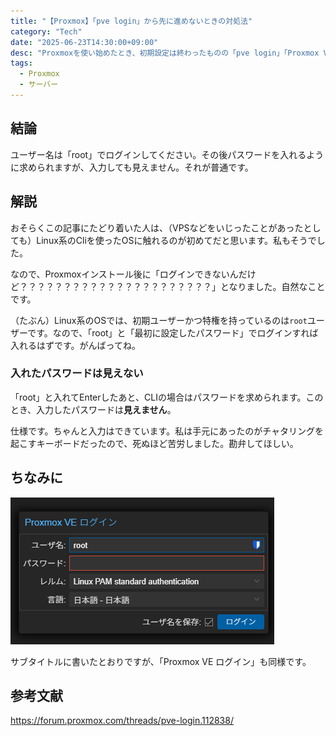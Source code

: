 ```yaml
---
title: "【Proxmox】「pve login」から先に進めないときの対処法"
category: "Tech"
date: "2025-06-23T14:30:00+09:00"
desc: "Proxmoxを使い始めたとき、初期設定は終わったものの「pve login」「Proxmox VE Login」「Proxmox Login」から先に進めず詰まってしまいました。日本語の情報がなかったので、こちらに書いておきます。"
tags:
  - Proxmox
  - サーバー
---
```


## 結論

ユーザー名は「root」でログインしてください。その後パスワードを入れるように求められますが、入力しても見えません。それが普通です。

## 解説

おそらくこの記事にたどり着いた人は、（VPSなどをいじったことがあったとしても）Linux系のCliを使ったOSに触れるのが初めてだと思います。私もそうでした。

なので、Proxmoxインストール後に「ログインできないんだけど？？？？？？？？？？？？？？？？？？？？？？」となりました。自然なことです。

（たぶん）Linux系のOSでは、初期ユーザーかつ特権を持っているのは`root`ユーザーです。なので、「root」と「最初に設定したパスワード」でログインすれば入れるはずです。がんばってね。

### 入れたパスワードは見えない

「root」と入れてEnterしたあと、CLIの場合はパスワードを求められます。このとき、入力したパスワードは**見えません**。

仕様です。ちゃんと入力はできています。私は手元にあったのがチャタリングを起こすキーボードだったので、死ぬほど苦労しました。勘弁してほしい。

## ちなみに

![alt text](image.png)

サブタイトルに書いたとおりですが、「Proxmox VE ログイン」も同様です。

## 参考文献

https://forum.proxmox.com/threads/pve-login.112838/